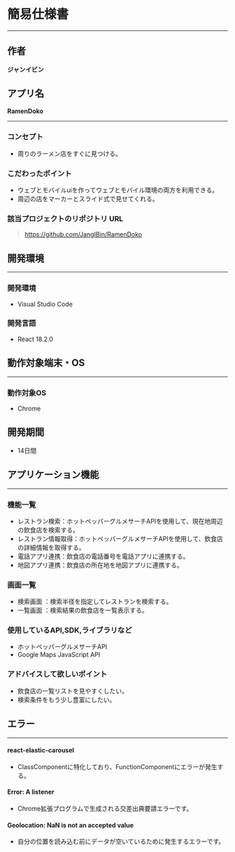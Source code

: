 # 簡易仕様書
---

## 作者
**ジャンイビン**


## アプリ名
**RamenDoko**

---

### コンセプト
- 周りのラーメン店をすぐに見つける。

### こだわったポイント
- ウェブとモバイルuiを作ってウェブとモバイル環境の両方を利用できる。
- 周辺の店をマーカーとスライド式で見せてくれる。

### 該当プロジェクトのリポジトリ URL
> https://github.com/JangIBin/RamenDoko

## 開発環境
---
### 開発環境
- Visual Studio Code

### 開発言語
- React 18.2.0

## 動作対象端末・OS
---
### 動作対象OS
- Chrome

## 開発期間
- 14日間

## アプリケーション機能
---
### 機能一覧
- レストラン検索：ホットペッパーグルメサーチAPIを使用して、現在地周辺の飲食店を検索する。
- レストラン情報取得：ホットペッパーグルメサーチAPIを使用して、飲食店の詳細情報を取得する。
- 電話アプリ連携：飲食店の電話番号を電話アプリに連携する。
- 地図アプリ連携：飲食店の所在地を地図アプリに連携する。

### 画面一覧
- 検索画面 ：検索半径を指定してレストランを検索する。
- 一覧画面 ：検索結果の飲食店を一覧表示する。


### 使用しているAPI,SDK,ライブラリなど
- ホットペッパーグルメサーチAPI
- Google Maps JavaScript API

### アドバイスして欲しいポイント
- 飲食店の一覧リストを見やすくしたい。
- 検索条件をもう少し豊富にしたい。


## エラー
---
#### react-elastic-carousel
- ClassComponentに特化しており、FunctionComponentにエラーが発生する。

#### Error: A listener
- Chrome拡張プログラムで生成される交差出典要請エラーです。

#### Geolocation: NaN is not an accepted value
- 自分の位置を読み込む前にデータが空いているために発生するエラーです。

